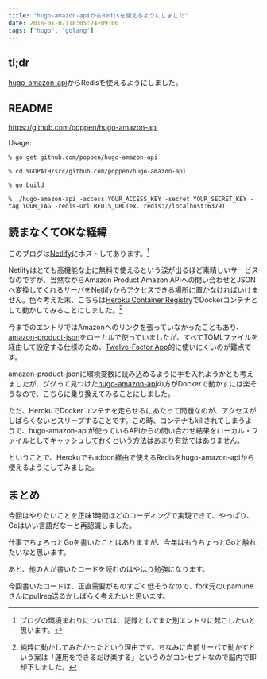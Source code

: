 ```yaml
---
title: "hugo-amazon-apiからRedisを使えるようにしました"
date: 2018-01-07T18:05:24+09:00
tags: ["hugo", "golang"]
---
```


## tl;dr

[hugo-amazon-api](https://github.com/upamune/hugo-amazon-api)からRedisを使えるようにしました。

## README

https://github.com/poppen/hugo-amazon-api

Usage:

```
% go get github.com/poppen/hugo-amazon-api

% cd %GOPATH/src/github.com/poppen/hugo-amazon-api

% go build

% ./hugo-amazon-api -access YOUR_ACCESS_KEY -secret YOUR_SECRET_KEY -tag YOUR_TAG -redis-url REDIS_URL(ex. redis://localhost:6379)
```

## 読まなくてOKな経緯

このブログは[Netlify](https://www.netlify.com/)にホストしてあります。[^1]

Netlifyはとても高機能な上に無料で使えるという涙が出るほど素晴しいサービスなのですが、当然ながらAmazon Product Amazon APIへの問い合わせとJSONへ変換してくれるサーバをNetlifyからアクセスできる場所に置かなければいけません。色々考えた末、こちらは[Heroku Container Registry](https://devcenter.heroku.com/articles/container-registry-and-runtime)でDockerコンテナとして動かしてみることにしました。[^2]

今までのエントリではAmazonへのリンクを張っていなかったこともあり、[amazon-product-json](https://github.com/poppen/amazon-product-json)をローカルで使っていましたが、すべてTOMLファイルを経由して設定する仕様のため、[Twelve-Factor App](https://12factor.net/ja/)的に使いにくいのが難点です。

amazon-product-jsonに環境変数に読み込めるように手を入れようかとも考えましたが、ググって見つけた[hugo-amazon-api](https://github.com/upamune/hugo-amazon-api)の方がDockerで動かすには楽そうなので、こちらに乗り換えてみることにしました。

ただ、HerokuでDockerコンテナを走らせるにあたって問題なのが、アクセスがしばらくないとスリープすることです。この時、コンテナもkillされてしまうようで、hugo-amazon-apiが使っているAPIからの問い合わせ結果をローカル・ファイルとしてキャッシュしておくという方法はあまり有効ではありません。

ということで、Herokuでもaddon経由で使えるRedisをhugo-amazon-apiから使えるようにしてみました。

## まとめ

今回はやりたいことを正味1時間ほどのコーディングで実現できて、やっぱり、Goはいい言語だなーと再認識しました。

仕事でちょろっとGoを書いたことはありますが、今年はもうちょっとGoと触れたいなと思います。

あと、他の人が書いたコードを読むのはやはり勉強になります。

今回書いたコードは、正直需要がものすごく低そうなので、fork元のupamuneさんにpullreq送るかしばらく考えたいと思います。

[^1]: ブログの環境まわりについては、記録としてまた別エントリに起こしたいと思います。
[^2]: 純粋に動かしてみたかったという理由です。ちなみに自前サーバで動かすという案は「運用をできるだけ楽する」というのがコンセプトなので脳内で即却下しました。
